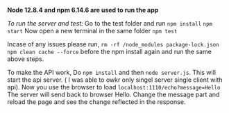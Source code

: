 **Node 12.8.4 and npm 6.14.6 are used to run the app**

_To run the server and test:_
Go to the test folder and run 
`npm install`
`npm start`
Now open a new terminal in the same folder
`npm test`

Incase of any issues please run,
`rm -rf /node_modules package-lock.json`
`npm clean cache --force` before the npm install again and run the same above steps.

To make the API work, 
Do `npm install` and then `node server.js`. This will start the api server. ( I was able to owkr only singel server single client with api).
Now you use the browser to load `localhost:1110/echo?message=Hello` The server will send back to browser Hello. Change the message part and reload the page and see the change reflected in the response.